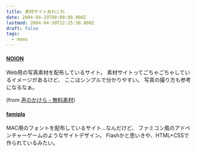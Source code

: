 ```yaml
---
title: 素材サイトあれこれ
date: 2004-04-29T00:00:00.000Z
lastmod: 2004-04-30T22:25:50.000Z
draft: false
tags:
  - memo
---
```


#### [NOION](http://noion.cool.ne.jp/)

Web用の写真素材を配布しているサイト。 素材サイトってごちゃごちゃしているイメージがあるけど、 ここはシンプルで分かりやすい。 写真の撮り方も参考になるなぁ。

(from [声のかけら - 無料素材](http://www.hyuki.com/kakera/20040420011758.html))

#### [famipla](http://www.famipla.com/)

MAC用のフォントを配布しているサイト…なんだけど、 ファミコン風のアドベンチャーゲームのようなサイトデザイン。 Flashかと思いきや、HTML+CSSで作られているみたい。
